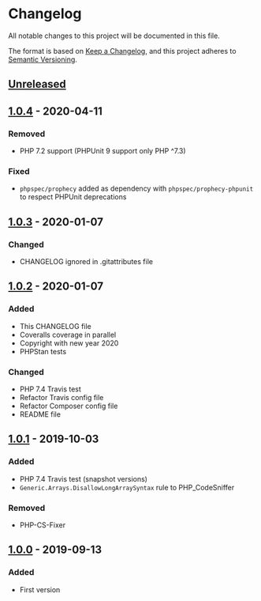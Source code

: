 # Changelog
All notable changes to this project will be documented in this file.

The format is based on [Keep a Changelog](https://keepachangelog.com/en/1.0.0/),
and this project adheres to [Semantic Versioning](https://semver.org/spec/v2.0.0.html).

## [Unreleased]

## [1.0.4] - 2020-04-11
### Removed
- PHP 7.2 support (PHPUnit 9 support only PHP ^7.3)

### Fixed
- `phpspec/prophecy` added as dependency with `phpspec/prophecy-phpunit` to respect PHPUnit deprecations


## [1.0.3] - 2020-01-07
### Changed
- CHANGELOG ignored in .gitattributes file

## [1.0.2] - 2020-01-07
### Added
- This CHANGELOG file
- Coveralls coverage in parallel
- Copyright with new year 2020
- PHPStan tests

### Changed
- PHP 7.4 Travis test
- Refactor Travis config file
- Refactor Composer config file
- README file

## [1.0.1] - 2019-10-03
### Added
- PHP 7.4 Travis test (snapshot versions)
- `Generic.Arrays.DisallowLongArraySyntax` rule to PHP_CodeSniffer

### Removed
- PHP-CS-Fixer

## [1.0.0] - 2019-09-13
### Added
- First version

[Unreleased]: https://github.com/t0mmy742/trailing-slash-middleware/compare/1.0.4...HEAD
[1.0.4]: https://github.com/t0mmy742/trailing-slash-middleware/compare/1.0.3...1.0.4
[1.0.3]: https://github.com/t0mmy742/trailing-slash-middleware/compare/1.0.2...1.0.3
[1.0.2]: https://github.com/t0mmy742/trailing-slash-middleware/compare/1.0.1...1.0.2
[1.0.1]: https://github.com/t0mmy742/trailing-slash-middleware/compare/1.0.0...1.0.1
[1.0.0]: https://github.com/t0mmy742/trailing-slash-middleware/releases/tag/1.0.0
